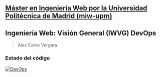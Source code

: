 ## [Máster en Ingeniería Web por la Universidad Politécnica de Madrid (miw-upm)](http://miw.etsisi.upm.es)
## Ingeniería Web: Visión General (IWVG) DevOps
> Alex Calvo Vergara

### Estado del código
[![DevOps](https://github.com/TrueAlexCv/iwvg-devops-calvo-alex/actions/workflows/test.yml/badge.svg)](https://github.com/TrueAlexCv/iwvg-devops-calvo-alex/actions/workflows/test.yml)

